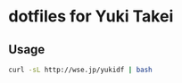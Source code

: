 dotfiles for Yuki Takei
========================

Usage
------

```bash
curl -sL http://wse.jp/yukidf | bash
```

